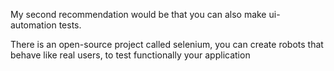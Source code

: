 My second recommendation would be that you can also make ui-automation tests.

There is an open-source project called selenium, you can 
create robots that behave like real users, to test functionally your application
